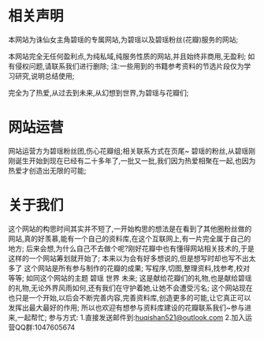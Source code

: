 # 相关声明
本网站为诛仙女主角碧瑶的专属网站,为碧瑶以及碧瑶粉丝(花瓣)服务的网站;

本网站完全无任何盈利点,为纯私域,纯服务性质的网站,并且始终非商用,无盈利;
如有侵权问题,请联系我们进行删除;
注:一些用到的书籍参考资料的节选片段仅为学习研究,说明总结使用;

完全为了热爱,从过去到未来,从幻想到世界,为碧瑶与花瓣们;

# 网站运营
网站运营方为碧瑶粉丝团,伤心花瓣组;相关联系方式在页尾~
碧瑶的粉丝,从碧瑶刚刚诞生开始到现在已经有二十多年了,一批又一批,我们因为热爱相聚在一起,也因为热爱才创造出无限的可能;

# 关于我们
这个网站的构思时间其实并不短了,一开始构思的想法是在看到了其他圈粉丝做的网站,真的好羡慕,能有一个自己的资料库,在这个互联网上,有一片完全属于自己的地方;
后来会想,为什么自己不去做个呢?刚好花瓣中也有懂得网站相关技术的,于是这样的一个网站筹划就开始了;
本来以为会有好多想说的,但是想写时却也写不出太多了
这个网站是所有参与制作的花瓣的成果;
写程序,切图,整理资料,找参考,校对等等;
如同这个网站的主题 碧瑶 世界 未来;
这是献给花瓣们的礼物,也是献给碧瑶的礼物,无论外界风雨如何,还有我们在守护着她,让她不会遭受污名;
这个网站现在也只是一个开始,以后会不断完善内容,完善资料库,创造更多的可能,让它真正可以发挥出最大最好的作用;
所以也欢迎有想参与资料库建设的花瓣联系我们~参与进来,一起帮忙;
参与方式:
1.直接发送邮件到:<a href="mailto:huqishan521@outlook.com?subject=碧瑶狐歧资料馆联系" target="_blank" rel="noopener noreferrer"
              class="catBtn"><span>huqishan521@outlook.com</span></a>
2.加入运营QQ群:1047605674